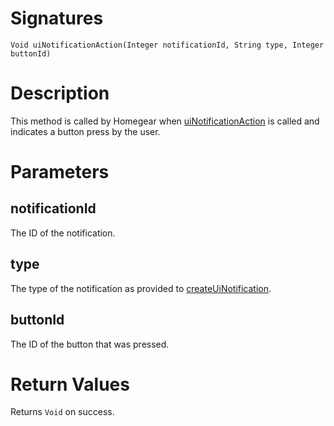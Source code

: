 <!---
{
    "category": "Event Server - UI",
    "name": "uiNotificationAction",
    "shortDescription": "Called when a UI notification button is pressed"
}
--->

# Signatures

```
Void uiNotificationAction(Integer notificationId, String type, Integer buttonId)
```

# Description

This method is called by Homegear when [uiNotificationAction](#uiNotificationAction) is called and indicates a button press by the user.


# Parameters

## notificationId

The ID of the notification.

## type

The type of the notification as provided to [createUiNotification](#createUiNotification).

## buttonId

The ID of the button that was pressed.

# Return Values

Returns `Void` on success.